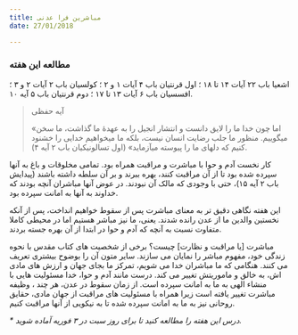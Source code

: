 ```yaml
---
title: مباشرین فرا عدنی
date: 27/01/2018

---
```


### مطالعه این هفته
اشعیا باب ۲۲ آیات ۱۴ تا ۱۸ ؛ اول قرنتیان باب ۴ آیات ۱ و ۲ ؛ کولسیان باب ۲ آیات ۲ و ۳ ؛ افسسیان باب ۶ آیات ۱۳ تا ۱۷ ؛ دوم قرنتیان باب ۵ آیه ۱۰.

> <p>آیه حفظی</p>
> «اما چون خدا ما را لایق دانست و انتشار انجیل را به عهدۀ ما گذاشت، ما سخن میگوییم. منظور ما جلب رضایت انسان نیست، بلکه ما میخواهیم خدایی را خشنود کنیم که دلهای ما را پیوسته میآزماید» (اول تسالونیکیان باب ۲ آیه ۴).

کار نخست آدم و حوا با مباشرت و مراقبت همراه بود. تمامی مخلوقات و باغ به آنها سپرده شده بود تا از آن مراقبت کنند، بهره ببرند و بر آن سلطه داشته باشند (پیدایش باب ۲ آیه ۱۵)، حتی با وجودی که مالک آن نبودند. در عوض آنها مباشران آنچه بودند که خداوند به آنها به امانت سپرده بود.

این هفته نگاهی دقیق تر به معنای مباشرت پس از سقوط خواهیم انداخت، پس از آنکه نخستین والدین ما از عدن رانده شدند. یعنی، ما نیز مباشر هستیم اما در محیطی کاملا متفاوت نسبت به آنچه که آدم و حوا در ابتدا از آن بهره جسته بردند.

مباشرت [یا مراقبت و نظارت] چیست؟ برخی از شخصیت های کتاب مقدس با نحوه زندگی خود، مفهوم مباشر را نمایان می سازند. سایر متون آن را بوضوح بیشتری تعریف می کنند. هنگامی که ما مباشران خدا می شویم، تمرکز ما بجای جهان و ارزش های مادی اش، به خالق و ماموریتش تغییر می کند. درست مانند آدم و حوا، خدا مسئولیت هایی با منشاء الهی به ما به امانت سپرده است. از زمان سقوط در عدن، هر چند ، وظیفه مباشرت تغییر یافته است زیرا همراه با مسئولیت های مراقبت از جهان مادی، حقایق روحانی نیز به ما به امانت سپرده شده تا به نیکویی از آنها مراقبت کنیم.

_* درس این هفته را مطالعه کنید تا برای روز سبت در ۳ فوریه آماده شوید._